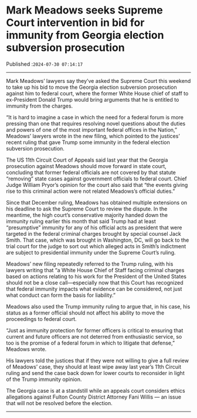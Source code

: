 # Mark Meadows seeks Supreme Court intervention in bid for immunity from Georgia election subversion prosecution

Published :`2024-07-30 07:14:17`

---

Mark Meadows’ lawyers say they’ve asked the Supreme Court this weekend to take up his bid to move the Georgia election subversion prosecution against him to federal court, where the former White House chief of staff to ex-President Donald Trump would bring arguments that he is entitled to immunity from the charges.

“It is hard to imagine a case in which the need for a federal forum is more pressing than one that requires resolving novel questions about the duties and powers of one of the most important federal offices in the Nation,” Meadows’ lawyers wrote in the new filing, which pointed to the justices’ recent ruling that gave Trump some immunity in the federal election subversion prosecution.

The US 11th Circuit Court of Appeals said last year that the Georgia prosecution against Meadows should move forward in state court, concluding that former federal officials are not covered by that statute “removing” state cases against government officials to federal court. Chief Judge William Pryor’s opinion for the court also said that “the events giving rise to this criminal action were not related Meadows’s official duties.”

Since that December ruling, Meadows has obtained multiple extensions on his deadline to ask the Supreme Court to review the dispute. In the meantime, the high court’s conservative majority handed down the immunity ruling earlier this month that said Trump had at least “presumptive” immunity for any of his official acts as president that were targeted in the federal criminal charges brought by special counsel Jack Smith. That case, which was brought in Washington, DC, will go back to the trial court for the judge to sort out which alleged acts in Smith’s indictment are subject to presidential immunity under the Supreme Court’s ruling.

Meadows’ new filing repeatedly referred to the Trump ruling, with his lawyers writing that “a White House Chief of Staff facing criminal charges based on actions relating to his work for the President of the United States should not be a close call—especially now that this Court has recognized that federal immunity impacts what evidence can be considered, not just what conduct can form the basis for liability.”

Meadows also used the Trump immunity ruling to argue that, in his case, his status as a former official should not affect his ability to move the proceedings to federal court.

“Just as immunity protection for former officers is critical to ensuring that current and future officers are not deterred from enthusiastic service, so too is the promise of a federal forum in which to litigate that defense,” Meadows wrote.

His lawyers told the justices that if they were not willing to give a full review of Meadows’ case, they should at least wipe away last year’s 11th Circuit ruling and send the case back down for lower courts to reconsider in light of the Trump immunity opinion.

The Georgia case is at a standstill while an appeals court considers ethics allegations against Fulton County District Attorney Fani Willis — an issue that will not be resolved before the election.

---

